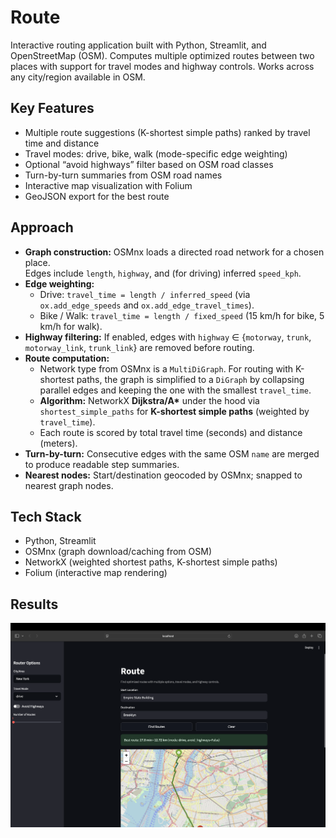 # Route

Interactive routing application built with Python, Streamlit, and OpenStreetMap (OSM). Computes multiple optimized routes between two places with support for travel modes and highway controls. Works across any city/region available in OSM.


## Key Features
- Multiple route suggestions (K-shortest simple paths) ranked by travel time and distance
- Travel modes: drive, bike, walk (mode-specific edge weighting)
- Optional “avoid highways” filter based on OSM road classes
- Turn-by-turn summaries from OSM road names
- Interactive map visualization with Folium
- GeoJSON export for the best route

## Approach
- **Graph construction:** OSMnx loads a directed road network for a chosen place.  
  Edges include `length`, `highway`, and (for driving) inferred `speed_kph`.
- **Edge weighting:**  
  - Drive: `travel_time = length / inferred_speed` (via `ox.add_edge_speeds` and `ox.add_edge_travel_times`).  
  - Bike / Walk: `travel_time = length / fixed_speed` (15 km/h for bike, 5 km/h for walk).
- **Highway filtering:** If enabled, edges with `highway` ∈ {`motorway`, `trunk`, `motorway_link`, `trunk_link`} are removed before routing.
- **Route computation:**  
  - Network type from OSMnx is a `MultiDiGraph`. For routing with K-shortest paths, the graph is simplified to a `DiGraph` by collapsing parallel edges and keeping the one with the smallest `travel_time`.  
  - **Algorithm:** NetworkX **Dijkstra/A\*** under the hood via `shortest_simple_paths` for **K-shortest simple paths** (weighted by `travel_time`).  
  - Each route is scored by total travel time (seconds) and distance (meters).
- **Turn-by-turn:** Consecutive edges with the same OSM `name` are merged to produce readable step summaries.
- **Nearest nodes:** Start/destination geocoded by OSMnx; snapped to nearest graph nodes.

## Tech Stack
- Python, Streamlit  
- OSMnx (graph download/caching from OSM)  
- NetworkX (weighted shortest paths, K-shortest simple paths)  
- Folium (interactive map rendering)

## Results
<p align="center">
  <img src="Images/Img1.png" alt="Routes comparison and options" width="900">
</p>



